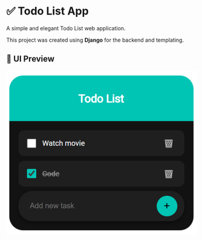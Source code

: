 # ✅ Todo List App

A simple and elegant Todo List web application.

This project was created using **Django** for the backend and templating.

## 📸 UI Preview

![Todo List UI](/Assignment-10/TodoList/Screenshot%202025-04-13%20153247.png)
